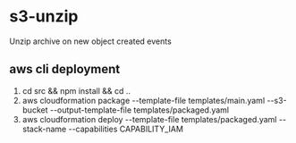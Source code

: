 # s3-unzip
Unzip archive on new object created events

## aws cli deployment
1. cd src && npm install && cd ..
2. aws cloudformation package --template-file templates/main.yaml --s3-bucket <YOR BUCKET NAME> --output-template-file templates/packaged.yaml
3. aws cloudformation deploy --template-file templates/packaged.yaml --stack-name <YOUR STACK NAME> --capabilities CAPABILITY_IAM
